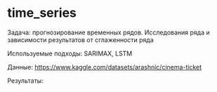 # time_series

Задача: прогнозирование временных рядов. Исследования ряда и зависимости результатов от сглаженности ряда

Используемые подходы: SARIMAX, LSTM

Данные: https://www.kaggle.com/datasets/arashnic/cinema-ticket

Результаты: 


